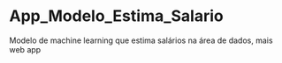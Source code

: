 # App_Modelo_Estima_Salario
Modelo de machine learning que estima salários na área de dados, mais web app
